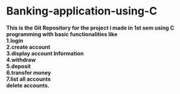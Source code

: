 # Banking-application-using-C
<strong>This is the Git Repository for the project i made in 1st sem using C programming with basic functionalities like
<br>
1.login <br>
2.create account<br>
3.display account Information<br>
4.withdraw<br>
5.deposit <br>
6.transfer money<br>
7.list all accounts<br>
delete accounts.</strong>
